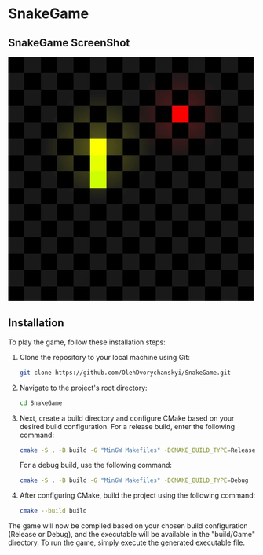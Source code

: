 # SnakeGame

## SnakeGame ScreenShot
![Screenshot](https://github.com/OlehDvorychanskyi/SnakeGame/blob/main/SnakeGame_screenshot.jpg)

## Installation

To play the game, follow these installation steps:

1. Clone the repository to your local machine using Git:

    ```bash
    git clone https://github.com/OlehDvorychanskyi/SnakeGame.git
    ```

2. Navigate to the project's root directory:

    ```bash
    cd SnakeGame
    ```

3. Next, create a build directory and configure CMake based on your desired build configuration. For a release build, enter the following command:

    ```bash
    cmake -S . -B build -G "MinGW Makefiles" -DCMAKE_BUILD_TYPE=Release
    ```

    For a debug build, use the following command:

    ```bash
    cmake -S . -B build -G "MinGW Makefiles" -DCMAKE_BUILD_TYPE=Debug
    ```

4. After configuring CMake, build the project using the following command:

    ```bash
    cmake --build build
    ```

The game will now be compiled based on your chosen build configuration (Release or Debug), and the executable will be available in the "build/Game" directory. To run the game, simply execute the generated executable file.
